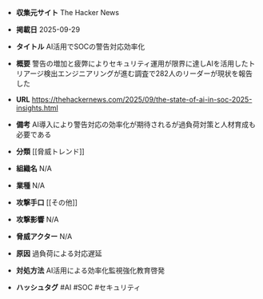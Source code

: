 - **収集元サイト**
The Hacker News

- **掲載日**
2025-09-29

- **タイトル**
AI活用でSOCの警告対応効率化

- **概要**
警告の増加と疲弊によりセキュリティ運用が限界に達しAIを活用したトリアージ検出エンジニアリングが進む調査で282人のリーダーが現状を報告した

- **URL**
https://thehackernews.com/2025/09/the-state-of-ai-in-soc-2025-insights.html

- **備考**
AI導入により警告対応の効率化が期待されるが過負荷対策と人材育成も必要である

- **分類**
[[脅威トレンド]]

- **組織名**
N/A

- **業種**
N/A

- **攻撃手口**
[[その他]]

- **攻撃影響**
N/A

- **脅威アクター**
N/A

- **原因**
過負荷による対応遅延

- **対処方法**
AI活用による効率化監視強化教育啓発

- **ハッシュタグ**
#AI #SOC #セキュリティ
